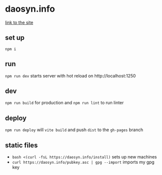 # daosyn.info

[link to the site](https://daosyn.info)

## set up

`npm i`

## run

`npm run dev` starts server with hot reload on http://localhost:1250

## dev

`npm run build` for production and `npm run lint` to run linter

## deploy

`npm run deploy` will `vite build` and push `dist` to the `gh-pages` branch

## static files

- `bash <(curl -fsL https://daosyn.info/install)` sets up new machines
- `curl https://daosyn.info/pubkey.asc | gpg --import` imports my gpg key

